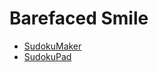 # Barefaced Smile

* [SudokuMaker](https://sudokumaker.app/?puzzle=N4IgZg9gTgtghgFwGoFMoGcCWEB2IBcIAjAHQCsJADCADQgAOArgF7MA2KBoOcMnhAIThQUYOAGMUAEwAEAZRiYOtEHEYIAFtAIgAwhqiZ0AFQj0N6ANaYV4iDD44EOwEQEMgHLR4beYykRLRhkoRg50GTh6ejYATxIAHRw3XRQ2NnD0FHphRGkZACMYiJkAdw1MBBQZfwQIkRk7HEzxdUwANxQEpJkUtIysnMrZQuL8tglLaoha4SqUCo00GUwcYqhEbBkIMBkifAAmLagZMCh7GU0qzNqyGhkAdgicWQBOLrcAQTSphHDZmQA5u0UDh3jIAKISDQXEoQCJSABWEhBtSkmCBvwibFwANGbEYVTYKyujBgFzhcBkbTg%2BKqmkQy3CaLaRkwYyqIwoHmmWJ8RJwKD%2B9SBHVBiTcABF0RVwisGnAAYKZPAijgeSJ6CgGXBnhdFkV0KTycVqbTSlpMsEUPAVlIlgAKMog6rtTB24ZFMgASkZgOBqzll3J9BkHDAtTsUAFx22eqq4gVnVsqXSBAA2qBTQSCPsAL40TM07P4Mj5wu0ghEMsgLP8AAs1drBBejaL-AAbK2K-gABxd4sAZn7-Huw4InYLNbbzbH%2BAbk6b%2BFHC%2Bn%2BCHK%2B7fY3xbz2-4pb3ldnW-Lg9ny9P-Crh5Ls93l-Hs5bN-nD-w17fJ6n3fXb4Pb-vb9iwvID61nCc32fN9X1Ax8byg2C12PWcP0QkDF0Axd-zQu9Z2wxcEMXCDEJgxdUMXL9F1-RDqMXdDV0w1diMXUjV0I1d8NXcjV0ojiUOQm9GO7eifyfWdWO7Zi2PE8CBLfbju040SbxEndcwAXToRp0AQdYVl%2BdNQAQGJNQIShq2M0z3zoEQgVwdB00oGgnKcogaDctz9hoLyvJc5z3ICzzvOCvzXMC4KfJoAcopiusaDiuLbiSmLouihL4poZLblS2KMsSzKCvbGgiqK%2B4aDKsqexoKqqpK4ryoayrquaurSsa5qavU6seD4HQBHGcRJgAaTOehrBkMh7heFRLP4fZKEoLyGByGAHPwDMQFmnQU0wehMhUKAAA8zJIIgypAKAYhOs66B1AFlHwJzwCUNgdAAYgWz7KDAMAVB0s5LH4EAPq%2B6g6H%2BgIUAAdTdTQTsWjTwZiGB8ggVN1rTUhbiITS03uchvNxnsCbrXGSvIMmCfuXHoooMhcf2An6ZoNNKAJnt1K6yceqBj5EWRJwZEoZUIFkMgZpMubProflBXTDbjrnAmQCu99yGrRW6boVXGdLXHQEVrHtZzdXJ0V3XjYOU2DZN24VYIAd1f1kBFbZu3Vbra2XcrZWPadlmbbV92CDpjWTuD-B239hWCE9iPHewxWE8tuPEZjktfYdr3FbjlPo8D5P7YzxPY8z4uw%2BLy3Q7NkOy9T53FajiPq8DrWi6bjTNJAHSYgeozykGgV0DWtn9jtuxsSgd6BxQOt2xQF4eyIEBc263ggd0RNwhgUWJolqz5soNyQATRU1o2xcQH2ZM%2Bkc9yubfEA6xv9G032Mr9g52cr5f8%2B6zKsg7YH6IRAAOX%2B6YBxOQHC8YBl8wFaRTOfAcXk6w42-tfBBt91p1jSqTRG3djJ902igQ6zh8CgAntoQgIMvory0omLgJ80ZUOBqDagq8LKS0rHrVeQA)
* [SudokuPad](https://sudokupad.app/6rzfuhs6dd)
